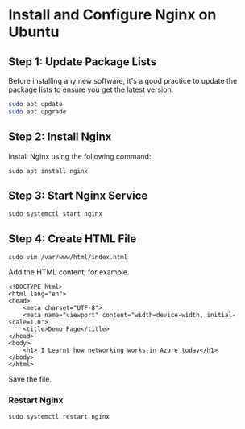 # Install and Configure Nginx on Ubuntu

## Step 1: Update Package Lists

Before installing any new software, it's a good practice to update the package lists to ensure you get the latest version.

```bash
sudo apt update
sudo apt upgrade
```

## Step 2: Install Nginx

Install Nginx using the following command:

```
sudo apt install nginx
```

## Step 3: Start Nginx Service

```
sudo systemctl start nginx
```

## Step 4: Create HTML File

```
sudo vim /var/www/html/index.html
```

Add the HTML content, for example.

```
<!DOCTYPE html>
<html lang="en">
<head>
    <meta charset="UTF-8">
    <meta name="viewport" content="width=device-width, initial-scale=1.0">
    <title>Demo Page</title>
</head>
<body>
    <h1> I Learnt how networking works in Azure today</h1>
</body>
</html>
```

Save the file.

### Restart Nginx

```
sudo systemctl restart nginx
```









